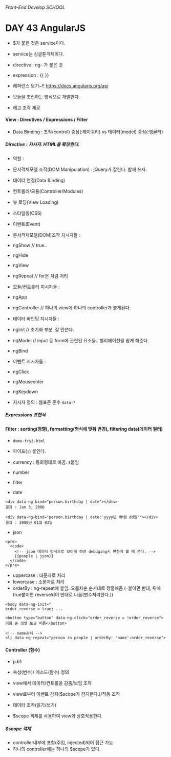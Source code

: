 ###### Front-End Develop SCHOOL

# DAY 43 AngularJS

- $가 붙은 것은 service이다. 
- service는 싱글톤객체이다. 

- directive : ng- 가 붙은 것
- expression : {{ }}

- 레퍼런스 보기~!! <https://docs.angularjs.org/api>

- 모듈을 조립하는 방식으로 개발한다. 
 - 레고 조각 제공

#### View : Directives / Expressions / Filter

- Data Binding : 조작(control) 중심(:제이쿼리) vs 데이터(model) 중심(:앵귤러)

##### Directive : 지시자. HTML을 확장한다. 
- 역할 : 
 - 문서객체모델 조작(DOM Manipulation) : jQuery가 잘한다. 함께 쓰자.
 - 데이터 연결(Data Binding)
 - 컨트롤러/모듈(Controller/Modules)
 - 뷰 로딩(View Loading)
 - 스타일링(CSS)
 - 이벤트(Event)

- 문서객체모델(DOM)조작 지시자들 :
 - ngShow // true..
 - ngHide
 - ngView
 - ngRepeat // for문 처럼 처리 

- 모듈/컨트롤러 지시자들 :
 - ngApp
 - ngController // 하나의 view에 하나의 controller가 붙게된다. 

- 데이터 바인딩 지시자들 :
 - ngInit // 초기화 부분. 잘 안쓴다. 
 - ngModel // input 등 form에 관련된 요소들.. 벨리에이션을 쉽게 해준다.
 - ngBind

- 이벤트 지시자들 : 
 - ngClick
 - ngMouseenter
 - ngKeydown

- 지시자 정의 : 웹표준 준수 `data-*`

##### Expressions 표현식

#### Filter : sorting(정렬), formatting(형식에 맞춰 변경), filtering data(데이터 필터)

- `demo-try3.html`

- 파이프(`|`) 붙인다.

- currency : 통화형태로 바꿈. `$`붙임
- number
- filter 
- date

```
<div data-ng-bind="person.birthday | date"></div> 
결과 : Jan 3, 2000

<div data-ng-bind="person.birthday | date:'yyyy년 MM월 dd일'"></div>
결과 : 2000년 01월 03일
```

- json

```
<pre>
  <code>
    <!-- json 데이터 방식으로 보이게 하여 debuging시 편하게 볼 때 쓴다. -->
    {{people | json}}
  </code>
</pre>
```

- uppercase : 대문자로 처리
- lowercase : 소문자로 처리
- orderBy : ng-repeat에 붙임. 오름차순 순서대로 정렬해줌 (`-`붙이면 반대, 뒤에 true붙이면 reverse되어 반대로 나옴(변수처리한다.))

```
<body data-ng-init="
order_reverse = true; ...

<button type="button" data-ng-click="order_reverse = !order_reverse">이름 순 정렬 토글 버튼</button>

<!-- name순서 -->
<li data-ng-repeat="person in people | orderBy: 'name':order_reverse">
```

#### Controller (함수)

- p.61

- 속성(변수)/ 메소드(함수) 정의
- view에서 데이터/컨트롤을 감춤/보임 조작
- view로부터 이벤트 감지($scope가 감지한다.)/작동 조작
- 데이터 조작(읽기/쓰기)
- $scope 객체를 사용하여 view와 상호작용한다. 

##### $scope 객체 
- controller내부에 포함(주입, injected)되어 접근 가능
- 하나의 controller에는 하나의 $scope가 있다. 
